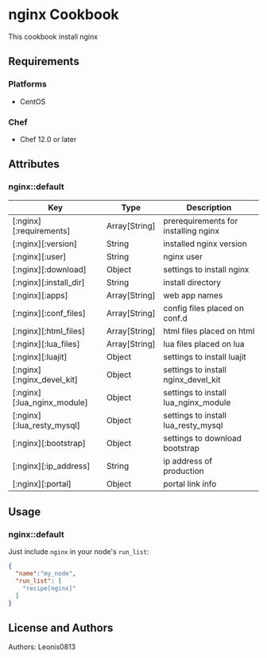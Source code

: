 # nginx Cookbook

This cookbook install nginx

## Requirements

### Platforms

- CentOS

### Chef

- Chef 12.0 or later

## Attributes

### nginx::default

|Key                         |Type          |Description                         |
|----------------------------|--------------|------------------------------------|
|[:nginx][:requirements]     |Array[String] |prerequirements for installing nginx|
|[:nginx][:version]          |String        |installed nginx version             |
|[:nginx][:user]             |String        |nginx user                          |
|[:nginx][:download]         |Object        |settings to install nginx           |
|[:nginx][:install_dir]      |String        |install directory                   |
|[:nginx][:apps]             |Array[String] |web app names                       |
|[:nginx][:conf_files]       |Array[String] |config files placed on conf.d       |
|[:nginx][:html_files]       |Array[String] |html files placed on html           |
|[:nginx][:lua_files]        |Array[String] |lua files placed on lua             |
|[:nginx][:luajit]           |Object        |settings to install luajit          |
|[:nginx][:nginx_devel_kit]  |Object        |settings to install nginx_devel_kit |
|[:nginx][:lua_nginx_module] |Object        |settings to install lua_nginx_module|
|[:nginx][:lua_resty_mysql]  |Object        |settings to install lua_resty_mysql |
|[:nginx][:bootstrap]        |Object        |settings to download bootstrap      |
|[:nginx][:ip_address]       |String        |ip address of production            |
|[:nginx][:portal]           |Object        |portal link info                    |

## Usage

### nginx::default

Just include `nginx` in your node's `run_list`:

```json
{
  "name":"my_node",
  "run_list": [
    "recipe[nginx]"
  ]
}
```

## License and Authors

Authors: Leonis0813
